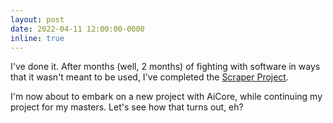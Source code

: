 ```yaml
---
layout: post
date: 2022-04-11 12:00:00-0000
inline: true
---
```


I've done it. After months (well, 2 months) of fighting with software in ways that it wasn't meant to be used, I've completed the [Scraper Project](https://github.com/SK1Y101/Data_Collection_Pipeline).

I'm now about to embark on a new project with AiCore, while continuing my project for my masters. Let's see how that turns out, eh?
